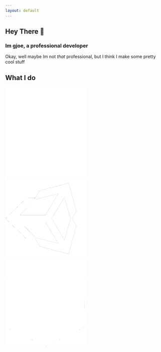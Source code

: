 ```yaml
---
layout: default
---
```

## Hey There 👋
### Im gjoe, a professional developer

Okay, well maybe Im not *that* professional, but I think I make some pretty cool stuff

## What I do 
<html>
<div id = "WhatIDo">
<img class="examples" border = "0" alt = "Discord Bots" src = "./images/Discord-Logo-White.png" width = "256">
<img clas ="examples" border = "0" alt= "Unity Projects" src = "./images/unity-tab-square-black.png" width = "256">
<!-- Credit for Minecraft logo here: https://github.com/simple-icons/simple-icons/issues/531 -->
<img class = "examples" border = "0" alt = "Minecraft Mods" src = "./images/mc.png/" width = "256">
</div>
</html>

<link rel="stylesheet" href="/stylesheets/index.css"/>